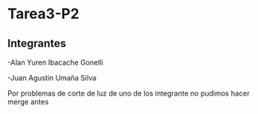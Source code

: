 # Tarea3-P2
## Integrantes
-Alan Yuren Ibacache Gonelli

-Juan Agustin Umaña Silva

Por problemas de corte de luz de uno de los integrante no pudimos hacer merge antes
